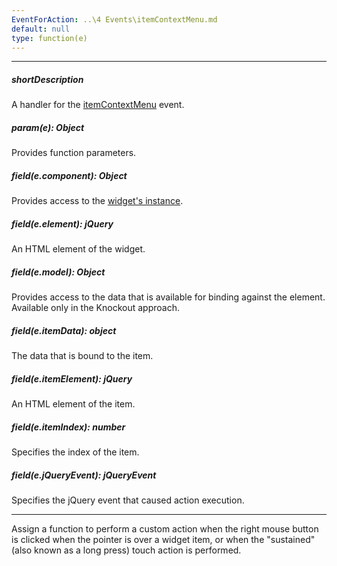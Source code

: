 ```yaml
---
EventForAction: ..\4 Events\itemContextMenu.md
default: null
type: function(e)
---
```

---
##### shortDescription
A handler for the [itemContextMenu](/api-reference/10%20UI%20Widgets/CollectionWidget/4%20Events/itemContextMenu.md '{basewidgetpath}/Events/#itemContextMenu') event.

##### param(e): Object
Provides function parameters.

##### field(e.component): Object
Provides access to the [widget's instance](/api-reference/10%20UI%20Widgets/Component/3%20Methods/instance().md '{basewidgetpath}/Methods/#instance').

##### field(e.element): jQuery
An HTML element of the widget.

##### field(e.model): Object
Provides access to the data that is available for binding against the element. Available only in the Knockout approach.

##### field(e.itemData): object
The data that is bound to the item.

##### field(e.itemElement): jQuery
An HTML element of the item.

##### field(e.itemIndex): number
Specifies the index of the item.

##### field(e.jQueryEvent): jQueryEvent
Specifies the jQuery event that caused action execution.

---
Assign a function to perform a custom action when the right mouse button is clicked when the pointer is over a widget item, or when the "sustained" (also known as a long press) touch action is performed.